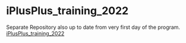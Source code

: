 # iPlusPlus_training_2022

Separate Repository also up to date from very first day of the program.
[iPlusPlus_training_2022](https://github.com/nitesh585/iPlusPlus_training_2022)